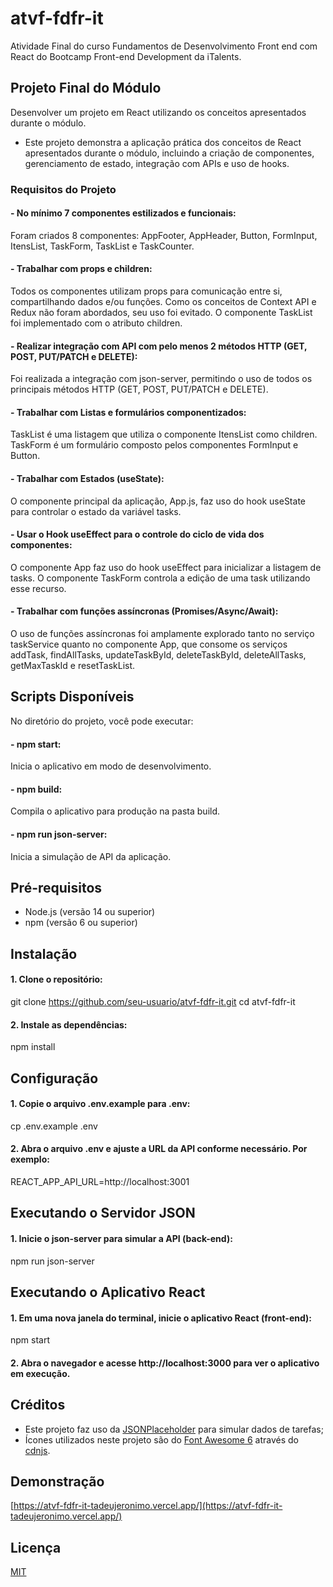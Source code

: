 # atvf-fdfr-it

Atividade Final do curso Fundamentos de Desenvolvimento Front end com React do Bootcamp Front-end Development da iTalents.

## Projeto Final do Módulo

Desenvolver um projeto em React utilizando os conceitos apresentados durante o módulo.

- Este projeto demonstra a aplicação prática dos conceitos de React apresentados durante o módulo, incluindo a criação de componentes, gerenciamento de estado, integração com APIs e uso de hooks.

### Requisitos do Projeto

#### - No mínimo 7 componentes estilizados e funcionais:
Foram criados 8 componentes: AppFooter, AppHeader, Button, FormInput, ItensList, TaskForm, TaskList e TaskCounter.

#### - Trabalhar com props e children:
Todos os componentes utilizam props para comunicação entre si, compartilhando dados e/ou funções. Como os conceitos de Context API e Redux não foram abordados, seu uso foi evitado. O componente TaskList foi implementado com o atributo children.

#### - Realizar integração com API com pelo menos 2 métodos HTTP (GET, POST, PUT/PATCH e DELETE):
Foi realizada a integração com json-server, permitindo o uso de todos os principais métodos HTTP (GET, POST, PUT/PATCH e DELETE).

#### - Trabalhar com Listas e formulários componentizados:
TaskList é uma listagem que utiliza o componente ItensList como children. TaskForm é um formulário composto pelos componentes FormInput e Button.

#### - Trabalhar com Estados (useState):
O componente principal da aplicação, App.js, faz uso do hook useState para controlar o estado da variável tasks.

#### - Usar o Hook useEffect para o controle do ciclo de vida dos componentes:
O componente App faz uso do hook useEffect para inicializar a listagem de tasks. O componente TaskForm controla a edição de uma task utilizando esse recurso.

#### - Trabalhar com funções assíncronas (Promises/Async/Await):
O uso de funções assíncronas foi amplamente explorado tanto no serviço taskService quanto no componente App, que consome os serviços addTask, findAllTasks, updateTaskById, deleteTaskById, deleteAllTasks, getMaxTaskId e resetTaskList.

## Scripts Disponíveis

No diretório do projeto, você pode executar:

#### - npm start:
Inicia o aplicativo em modo de desenvolvimento.

#### - npm build:
Compila o aplicativo para produção na pasta build.

#### - npm run json-server:
Inicia a simulação de API da aplicação.

## Pré-requisitos

- Node.js (versão 14 ou superior)
- npm (versão 6 ou superior)

## Instalação

#### 1. Clone o repositório:

   git clone https://github.com/seu-usuario/atvf-fdfr-it.git
   cd atvf-fdfr-it

#### 2. Instale as dependências:

npm install

## Configuração

#### 1. Copie o arquivo .env.example para .env:

cp .env.example .env

#### 2. Abra o arquivo .env e ajuste a URL da API conforme necessário. Por exemplo:

REACT_APP_API_URL=http://localhost:3001

## Executando o Servidor JSON

#### 1. Inicie o json-server para simular a API (back-end):

npm run json-server

## Executando o Aplicativo React

#### 1. Em uma nova janela do terminal, inicie o aplicativo React (front-end):

npm start

#### 2. Abra o navegador e acesse http://localhost:3000 para ver o aplicativo em execução.

## Créditos

- Este projeto faz uso da [JSONPlaceholder](https://jsonplaceholder.typicode.com/) para simular dados de tarefas;
- Ícones utilizados neste projeto são do [Font Awesome 6](https://fontawesome.com/) através do [cdnjs](https://cdnjs.com/).

## Demonstração

[https://atvf-fdfr-it-tadeujeronimo.vercel.app/](https://atvf-fdfr-it-tadeujeronimo.vercel.app/)

## Licença

[MIT](https://choosealicense.com/licenses/mit/)